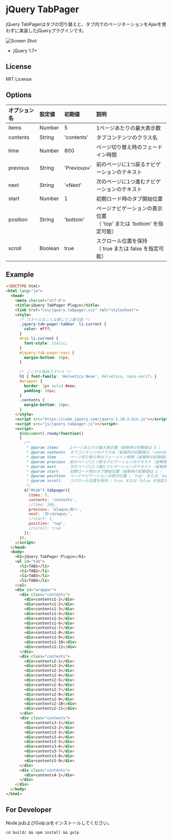 # jQuery TabPager

jQuery TabPagerはタブの切り替えと、タブ内でのページネーションをAjaxを使わずに実装したjQueryプラグインです。

![Screen Shot](https://raw.github.com/tsuyoshiwebcake/jq-plugin-tab-pager/master/screenshot.png)

  - jQuery 1.7+

## License

MIT License

## Options

| オプション名 | 設定値 | 初期値 | 説明 |
|:--|:--|:--|:--|
| items | Number | 5  | 1ページあたりの最大表示数 |
| contents | String | 'contents'  | タブコンテンツのクラス名 |
| time | Number | 800  | ページ切り替え時のフェードイン時間 |
| previous | String | 'Previous»'  |  	前のページに1つ戻るナビゲーションのテキスト |
| next | String | '«Next'  | 次のページに1つ進むナビゲーションのテキスト |
| start | Number | 1  | 初期ロード時のタブ開始位置 |
| position | String | 'bottom'  |  	ページナビゲーションの表示位置<br />（ 'top' または 'bottom' を指定可能） |
| scroll | Boolean | true  |  	スクロール位置を保持<br />（ true または false を指定可能） |

## Example

``` html
<!DOCTYPE html>
<html lang="ja">
  <head>
    <meta charset="utf-8">
    <title>jQuery TabPager Plugin</title>
    <link href="css/jquery.tabpager.css" rel="stylesheet">
    <style>
      /* スタイルはこんな感じで上書可能 */
      .jquery-tab-pager-tabbar  li.current {
        color: #fff;
      }
      #tab li.current {
        font-style: italic;
      }
      #jquery-tab-pager-navi {
        margin-bottom: 10px;
      }
      
      /* ここから独自スタイル */
      h1 { font-family: 'Helvetica Neue', Helvetica, sans-serif; }
      #wrapper {
        border: 1px solid #eee;
        padding: 10px;
      }
      .contents {
        margin-bottom: 10px;
      }
    </style>
    <script src="https://code.jquery.com/jquery-1.10.2.min.js"></script>
    <script src="js/jquery.tabpager.js"></script>
    <script>
      $(document).ready(function()
      {
        /**
         * @param items		1ページあたりの最大表示数（省略時の初期値は 5 ）
         * @param contents	タブコンテンツのクラス名（省略時の初期値は 'contents' ）
         * @param time		ページ切り替え時のフェードイン時間（省略時の初期値は 800 ）
         * @param previous	前のページに1つ戻るナビゲーションのテキスト（省略時の初期値は 'Previous&raquo;' ）
         * @param next		次のページに1つ進むナビゲーションのテキスト（省略時の初期値は '&laquo;Next' ）
         * @param start		初期ロード時のタブ開始位置（省略時の初期値は 1 ）
         * @param position	ページナビゲーションの表示位置（ 'top' または 'bottom' を指定可能で省略時の初期値は 'bottom' ）
         * @param scroll	スクロール位置を保持（ true または false を指定可能で省略時の初期値は true ）
         */
        $("#tab").tabpager({
          items: 5,
          contents: 'contents',
          //time: 300,
          previous: '&laquo;前へ',
          next: '次へ&raquo;',
          //start: 1,
          position: 'top',
          //scroll: true
        });
      });
    </script>
  </head>
  <body>
    <h1>jQuery TabPager Plugin</h1>
    <ul id="tab">
      <li>TAB1</li>
      <li>TAB2</li>
      <li>TAB3</li>
      <li>TAB4</li>
    </ul>
    <div id="wrapper">
      <div class="contents">
        <div>contents1-1</div>
        <div>contents1-2</div>
        <div>contents1-3</div>
        <div>contents1-4</div>
        <div>contents1-5</div>
        <div>contents1-6</div>
        <div>contents1-7</div>
        <div>contents1-8</div>
        <div>contents1-9</div>
        <div>contents1-10</div>
        <div>contents1-11</div>
      </div>
      <div class="contents">
        <div>contents2-1</div>
        <div>contents2-2</div>
        <div>contents2-3</div>
        <div>contents2-4</div>
        <div>contents2-5</div>
        <div>contents2-6</div>
        <div>contents2-7</div>
        <div>contents2-8</div>
        <div>contents2-9</div>
        <div>contents2-10</div>
        <div>contents2-11</div>
      </div>
      <div class="contents">
        <div>contents3-1</div>
        <div>contents3-2</div>
        <div>contents3-3</div>
        <div>contents3-4</div>
        <div>contents3-5</div>
        <div>contents3-6</div>
        <div>contents3-7</div>
        <div>contents3-8</div>
        <div>contents3-9</div>
      </div>
      <div class="contents">
        <div>contents4-1</div>
      </div>
    </div>
  </body>
</html>
```

## For Developer
Node.jsおよびGulp.jsをインストールしてください。
```
cd build/ && npm install && gulp
```
